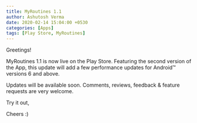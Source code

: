 ```yaml
---
title: MyRoutines 1.1
author: Ashutosh Verma
date: 2020-02-14 15:04:00 +0530
categories: [Apps]
tags: [Play Store, MyRoutines]
---
```





Greetings!
 
MyRoutines 1.1 is now live on the Play Store. Featuring the second version of the App, this update will add a few performance updates for Android™ versions 6 and above.

Updates will be available soon.
Comments, reviews, feedback & feature requests are very welcome.
 
Try it out,
 
Cheers :)
